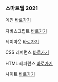 ### 스마트웹 2021

메인 <a href="https://rlozib.github.io/dothome21/">바로가기</a>

자바스크립트 <a href="https://rlozib.github.io/dothome21/refer-javascript/index.html">바로가기</a> 

레이아웃 <a href="https://rlozib.github.io/dothome21/layout/index.html">바로가기</a>

CSS 레퍼런스 <a href="https://rlozib.github.io/dothome21/refer-css/index.html">바로가기</a>

HTML 레퍼런스 <a href="https://rlozib.github.io/dothome21/refer-html/index.html">바로가기</a>

사이트 <a href="https://rlozib.github.io/dothome21/site/index.html">바로가기</a>
